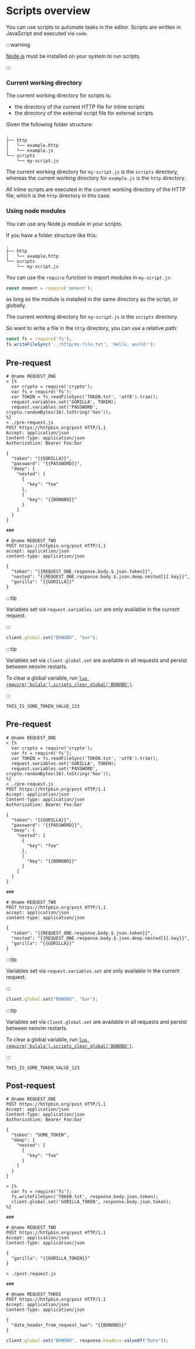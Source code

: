 # Scripts overview

You can use scripts to automate tasks in the editor.
Scripts are written in JavaScript and executed via `node`.

:::warning

[Node.js](https://nodejs.org) must be installed on your system to run scripts.

:::

### Current working directory

The current working directory for scripts is:

- the directory of the current HTTP file for inline scripts
- the directory of the external script file for external scripts

Given the following folder structure:

```plaintext
.
├── http
│   └── example.http
│   └── example.js
└── scripts
    └── my-script.js
```

The current working directory for `my-script.js` is the `scripts` directory,
whereas the current working directory for `example.js` is the `http` directory.

All inline scripts are executed in the current working directory of the HTTP file,
which is the `http` directory in this case.

### Using node modules

You can use any Node.js module in your scripts.

If you have a folder structure like this:

```plaintext
.
├── http
│   └── example.http
└── scripts
    └── my-script.js
```

You can use the `require` function to import modules in `my-script.js`:

```javascript
const moment = require('moment');
```
as long as the module is installed in the same directory as the script, or globally.

The current working directory for `my-script.js` is the `scripts` directory.

So want to write a file in the `http` directory, you can use a relative path:

```javascript
const fs = require('fs');
fs.writeFileSync('../http/my-file.txt', 'Hello, world!');
```

## Pre-request

```http title="./pre-request-example.http"
# @name REQUEST_ONE
< {%
  var crypto = require('crypto');
  var fs = require('fs');
  var TOKEN = fs.readFileSync('TOKEN.txt', 'utf8').trim();
  request.variables.set('GORILLA', TOKEN);
  request.variables.set('PASSWORD', crypto.randomBytes(16).toString('hex'));
%}
< ./pre-request.js
POST https://httpbin.org/post HTTP/1.1
Accept: application/json
Content-Type: application/json
Authorization: Bearer Foo:bar

{
  "token": "{{GORILLA}}",
  "password": "{{PASSWORD}}",
  "deep": {
    "nested": [
      {
        "key": "foo"
      },
      {
        "key": "{{BONOBO}}"
      }
    ]
  }
}

###

# @name REQUEST_TWO
POST https://httpbin.org/post HTTP/1.1
accept: application/json
content-type: application/json

{
  "token": "{{REQUEST_ONE.response.body.$.json.token}}",
  "nested": "{{REQUEST_ONE.response.body.$.json.deep.nested[1].key}}",
  "gorilla": "{{GORILLA}}"
}
```

:::tip

Variables set via `request.variables.set` are only available in the current request.

:::

```javascript title="./pre-request.js"
client.global.set("BONOBO", "bar");
```

:::tip

Variables set via `client.global.set` are available in all requests and
persist between neovim restarts.

To clear a global variable,
run [`lua require('kulala').scripts_clear_global('BONOBO')`](../usage/configuration-options#scripts_clear_global).

:::

```plaintext title="./TOKEN.txt"
THIS_IS_SOME_TOKEN_VALUE_123
```

## Pre-request

```http title="./pre-request-example.http"
# @name REQUEST_ONE
< {%
  var crypto = require('crypto');
  var fs = require('fs');
  var TOKEN = fs.readFileSync('TOKEN.txt', 'utf8').trim();
  request.variables.set('GORILLA', TOKEN);
  request.variables.set('PASSWORD', crypto.randomBytes(16).toString('hex'));
%}
< ./pre-request.js
POST https://httpbin.org/post HTTP/1.1
Accept: application/json
Content-Type: application/json
Authorization: Bearer Foo:bar

{
  "token": "{{GORILLA}}",
  "password": "{{PASSWORD}}",
  "deep": {
    "nested": [
      {
        "key": "foo"
      },
      {
        "key": "{{BONOBO}}"
      }
    ]
  }
}

###

# @name REQUEST_TWO
POST https://httpbin.org/post HTTP/1.1
accept: application/json
content-type: application/json

{
  "token": "{{REQUEST_ONE.response.body.$.json.token}}",
  "nested": "{{REQUEST_ONE.response.body.$.json.deep.nested[1].key}}",
  "gorilla": "{{GORILLA}}"
}
```

:::tip

Variables set via `request.variables.set` are only available in the current request.

:::

```javascript title="./pre-request.js"
client.global.set("BONOBO", "bar");
```

:::tip

Variables set via `client.global.set` are available in all requests and
persist between neovim restarts.

To clear a global variable,
run [`lua require('kulala').scripts_clear_global('BONOBO')`](configuration-options#scripts_clear_global).

:::

```text title="./TOKEN.txt"
THIS_IS_SOME_TOKEN_VALUE_123
```
## Post-request

```http title="./post-request-example.http"
# @name REQUEST_ONE
POST https://httpbin.org/post HTTP/1.1
Accept: application/json
Content-Type: application/json
Authorization: Bearer Foo:bar

{
  "token": "SOME_TOKEN",
  "deep": {
    "nested": [
      {
        "key": "foo"
      }
    ]
  }
}

> {%
  var fs = require('fs');
  fs.writeFileSync('TOKEN.txt', response.body.json.token);
  client.global.set('GORILLA_TOKEN', response.body.json.token);
%}

###

# @name REQUEST_TWO
POST https://httpbin.org/post HTTP/1.1
Accept: application/json
Content-Type: application/json

{
  "gorilla": "{{GORILLA_TOKEN}}"
}

> ./post-request.js

###

# @name REQUEST_THREE
POST https://httpbin.org/post HTTP/1.1
Accept: application/json
Content-Type: application/json

{
  "date_header_from_request_two": "{{BONOBO}}"
}
```

```javascript title="./post-request.js"
client.global.set("BONOBO", response.headers.valueOf("Date"));
```
